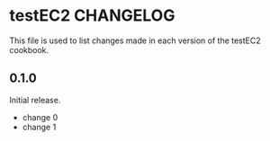 # testEC2 CHANGELOG

This file is used to list changes made in each version of the testEC2 cookbook.

## 0.1.0

Initial release.

- change 0
- change 1
